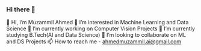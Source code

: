 ### Hi there 👋
👋 Hi, I’m Muzammil Ahmed
👀 I’m interested in Machine Learning and Data Science
🔭 I’m currently working on Computer Vision Projects
🌱 I’m currently studying B.Tech(AI and Data Science)
💞️ I’m looking to collaborate on ML and DS Projects
📫 How to reach me - ahmedmuzammil.ai@gmail.com

<!--
**theAIwolf/theAIwolf** is a ✨ _special_ ✨ repository because its `README.md` (this file) appears on your GitHub profile.

Here are some ideas to get you started:

- 🔭 I’m currently working on ...
- 🌱 I’m currently learning ...
- 👯 I’m looking to collaborate on ...
- 🤔 I’m looking for help with ...
- 💬 Ask me about ...
- 📫 How to reach me: ...
- 😄 Pronouns: ...
- ⚡ Fun fact: ...
-->
